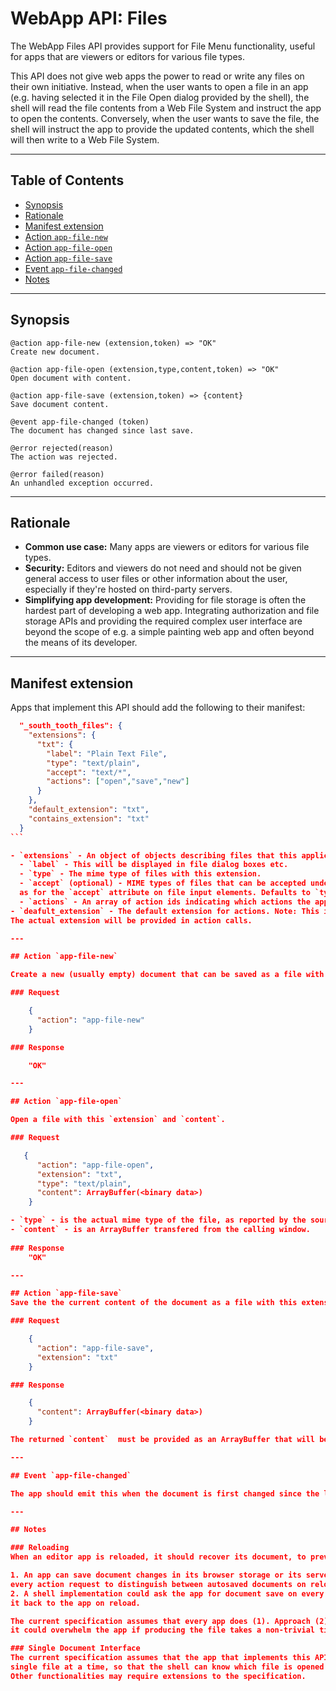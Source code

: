 # WebApp API: Files

The WebApp Files API provides support for File Menu functionality, useful for apps that are viewers or editors for various file types.

This API does not give web apps the power to read or write any files on their own initiative. Instead, when the user
wants to open a file in an app (e.g. having selected it in the File Open dialog provided by the shell), the shell will 
read the file contents from a Web File System and instruct the app to open the contents. Conversely, when the user wants
to save the file, the shell will instruct the app to provide the updated contents, which the shell will then write
to a Web File System.

---

## Table of Contents
+ [Synopsis](#Synopsis)
+ [Rationale](#rationale)
+ [Manifest extension](#manifest-extension)
+ [Action `app-file-new`](#action-app-file-new)
+ [Action `app-file-open`](#action-app-file-open)
+ [Action `app-file-save`](#action-app-file-save)
+ [Event `app-file-changed`](#event-app-file-save)
+ [Notes](#notes)

---

## Synopsis

    @action app-file-new (extension,token) => "OK"
    Create new document.

    @action app-file-open (extension,type,content,token) => "OK"
    Open document with content.

    @action app-file-save (extension,token) => {content}
    Save document content.
    
    @event app-file-changed (token)
    The document has changed since last save.

    @error rejected(reason)
    The action was rejected.
    
    @error failed(reason)
    An unhandled exception occurred.

---

## Rationale
- __Common use case:__ Many apps are viewers or editors for various file types.
- __Security:__ Editors and viewers do not need and should not be given general access to user files or
other information about the user, especially if they're hosted on third-party servers.
- __Simplifying app development:__ Providing for file storage is often the hardest part of developing a web app.
Integrating authorization and file storage APIs and providing the required complex user interface are beyond the scope of
e.g. a simple painting web app and often beyond the means of its developer. 

---

## Manifest extension
Apps that implement this API should add the following to their manifest:

````json
  "_south_tooth_files": {
    "extensions": {
      "txt": {
        "label": "Plain Text File",
        "type": "text/plain",
        "accept": "text/*",
        "actions": ["open","save","new"]
      }
    },
    "default_extension": "txt",
    "contains_extension": "txt"
  }
```

- `extensions` - An object of objects describing files that this application can create/open and/or save, keyed by file extenstion.
  - `label` - This will be displayed in file dialog boxes etc.
  - `type` - The mime type of files with this extension.
  - `accept` (optional) - MIME types of files that can be accepted under this extension, in the same format 
  as for the `accept` attribute on file input elements. Defaults to `type`.
  - `actions` - An array of action ids indicating which actions the application can perform for this extension.
- `deafult_extension` - The default extension for actions. Note: This is only a hint for the shell. 
The actual extension will be provided in action calls.

---

## Action `app-file-new`

Create a new (usually empty) document that can be saved as a file with this `extension`.

### Request

    {
      "action": "app-file-new"
    }

### Response

    "OK"

---

## Action `app-file-open`

Open a file with this `extension` and `content`.

### Request

   {
      "action": "app-file-open",
      "extension": "txt",
      "type": "text/plain",
      "content": ArrayBuffer(<binary data>)
    }

- `type` - is the actual mime type of the file, as reported by the source file system.
- `content` - is an ArrayBuffer transfered from the calling window.
    
### Response
	"OK"

---

## Action `app-file-save`
Save the the current content of the document as a file with this extension.

### Request

    {
      "action": "app-file-save",
      "extension": "txt"
    }

### Response

    {
      "content": ArrayBuffer(<binary data>)
    }

The returned `content`  must be provided as an ArrayBuffer that will be transfered to the calling window. __Note:__ This means that the ArrayBuffer will no longer will available in the app's window.

---

## Event `app-file-changed`

The app should emit this when the document is first changed since the last succesful `save` action.

---

## Notes

### Reloading
When an editor app is reloaded, it should recover its document, to prevent loss of user changes. Strategies for this include:

1. An app can save document changes in its browser storage or its server and use session tokens which are passed with
every action request to distinguish between autosaved documents on reload.
2. A shell implementation could ask the app for document save on every change, and store it in a temporary buffer, and supply
it back to the app on reload.

The current specification assumes that every app does (1). Approach (2) can be forced by the shell on any compliant app, but
it could overwhelm the app if producing the file takes a non-trivial time, and should therefore be negotiated.

### Single Document Interface
The current specification assumes that the app that implements this API can view or edit a 
single file at a time, so that the shell can know which file is opened in the app's iframe.
Other functionalities may require extensions to the specification.




